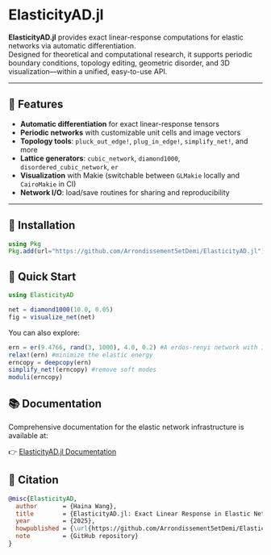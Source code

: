 # ElasticityAD.jl

**ElasticityAD.jl** provides exact linear-response computations for elastic networks via automatic differentiation.  
Designed for theoretical and computational research, it supports periodic boundary conditions, topology editing, geometric disorder, and 3D visualization—within a unified, easy-to-use API.

---

## 🧠 Features

- **Automatic differentiation** for exact linear-response tensors  
- **Periodic networks** with customizable unit cells and image vectors  
- **Topology tools**: `pluck_out_edge!`, `plug_in_edge!`, `simplify_net!`, and more  
- **Lattice generators**: `cubic_network`, `diamond1000`, `disordered_cubic_network`, `er`  
- **Visualization** with Makie (switchable between `GLMakie` locally and `CairoMakie` in CI)  
- **Network I/O**: load/save routines for sharing and reproducibility

---

## 🚀 Installation

```julia
using Pkg
Pkg.add(url="https://github.com/Arrondissement5etDemi/ElasticityAD.jl")
```
## 📘 Quick Start

```julia
using ElasticityAD

net = diamond1000(10.0, 0.05)
fig = visualize_net(net)
```

You can also explore:
```julia
ern = er(9.4766, rand(3, 1000), 4.0, 0.2) #A erdos-renyi network with 1000 nodes at random 3D positions, with box side length 9.4766, mean degree = 4 and prestrain on edges = 0.2.
relax!(ern) #minimize the elastic energy
erncopy = deepcopy(ern)
simplify_net!(erncopy) #remove soft modes
moduli(erncopy)
```
## 📚 Documentation

Comprehensive documentation for the elastic network infrastructure is available at:

👉 [ElasticityAD.jl Documentation](https://arrondissement5etdemi.github.io/ElasticityAD.jl)

## 🧪 Citation

```bibtex
@misc{ElasticityAD,
  author       = {Haina Wang},
  title        = {ElasticityAD.jl: Exact Linear Response in Elastic Networks via Automatic Differentiation},
  year         = {2025},
  howpublished = {\url{https://github.com/Arrondissement5etDemi/ElasticityAD.jl}},
  note         = {GitHub repository}
}